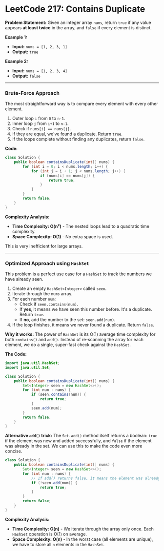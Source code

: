 # LeetCode 217: Contains Duplicate

**Problem Statement:**
Given an integer array `nums`, return `true` if any value appears **at least twice** in the array, and `false` if every element is distinct.

**Example 1:**
*   **Input:** `nums = [1, 2, 3, 1]`
*   **Output:** `true`

**Example 2:**
*   **Input:** `nums = [1, 2, 3, 4]`
*   **Output:** `false`

---

### Brute-Force Approach

The most straightforward way is to compare every element with every other element.

1.  Outer loop `i` from `0` to `n-1`.
2.  Inner loop `j` from `i+1` to `n-1`.
3.  Check if `nums[i] == nums[j]`.
4.  If they are equal, we've found a duplicate. Return `true`.
5.  If the loops complete without finding any duplicates, return `false`.

**Code:**
```java
class Solution {
    public boolean containsDuplicate(int[] nums) {
        for (int i = 0; i < nums.length; i++) {
            for (int j = i + 1; j < nums.length; j++) {
                if (nums[i] == nums[j]) {
                    return true;
                }
            }
        }
        return false;
    }
}
```

**Complexity Analysis:**
*   **Time Complexity: O(n²)** - The nested loops lead to a quadratic time complexity.
*   **Space Complexity: O(1)** - No extra space is used.

This is very inefficient for large arrays.

---

### Optimized Approach using `HashSet`

This problem is a perfect use case for a `HashSet` to track the numbers we have already seen.

1.  Create an empty `HashSet<Integer>` called `seen`.
2.  Iterate through the `nums` array.
3.  For each number `num`:
    *   Check if `seen.contains(num)`.
    *   If **yes**, it means we have seen this number before. It's a duplicate. Return `true`.
    *   If **no**, add the number to the set: `seen.add(num)`.
4.  If the loop finishes, it means we never found a duplicate. Return `false`.

**Why it works:**
The power of `HashSet` is its O(1) average time complexity for both `contains()` and `add()`. Instead of re-scanning the array for each element, we do a single, super-fast check against the `HashSet`.

**The Code:**
```java
import java.util.HashSet;
import java.util.Set;

class Solution {
    public boolean containsDuplicate(int[] nums) {
        Set<Integer> seen = new HashSet<>();
        for (int num : nums) {
            if (seen.contains(num)) {
                return true;
            }
            seen.add(num);
        }
        return false;
    }
}
```
**Alternative `add()` trick:**
The `Set.add()` method itself returns a boolean: `true` if the element was new and added successfully, and `false` if the element was already in the set. We can use this to make the code even more concise.

```java
class Solution {
    public boolean containsDuplicate(int[] nums) {
        Set<Integer> seen = new HashSet<>();
        for (int num : nums) {
            // If add() returns false, it means the element was already there.
            if (!seen.add(num)) {
                return true;
            }
        }
        return false;
    }
}
```

**Complexity Analysis:**
*   **Time Complexity: O(n)** - We iterate through the array only once. Each `HashSet` operation is O(1) on average.
*   **Space Complexity: O(n)** - In the worst case (all elements are unique), we have to store all `n` elements in the `HashSet`.
